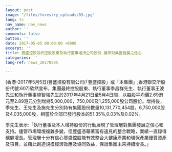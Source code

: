```yaml
---
layout: post
image: "/files/forestry_uploads/03.jpg"
lang: tc
nav_name: nav_news
author: ''
comments: false
button: ''
date: 2017-05-05 00:00:00 +0800
excerpt: ''
title: 豐盛控股最終控股股東及執行董事增持公司股份 展示對集團發展之信心
categories: ''
lang-ref: news_20170505

---
```

(香港-2017年5月5日)豐盛控股有限公司(「豐盛控股」或「本集團」;香港聯交所股份代號:607)欣然宣布，集團最終控股股東、執行董事季昌群先生、執行董事王波先生和執行董事施智強先生於2017年4月21日至5月4日間，以每股平均價2.69港元至2.89港元分別增持5,000,000，750,000及1,255,000股公司股份。增持後，季先生、王先生及施先生分別持有集團股份數量10,131,770,454股，6,750,000股及4,035,000股，相當於全部已發行股本的51.35%,0.03%及0.02%。

季先生表示:「執行董事及本人增持股份的行動展現了管理層對集團發展之信心和支持。儘管市場環境複雜多變，但豐盛憑藉著富有遠見的整合戰略，業績一直錄得穩健增長。管理層十分有信心豐盛控股能有效整合大健康產業和環保產業優質資產及項目，並藉此創造規模經濟效應及協同效益，保證集團未來持續增長。」